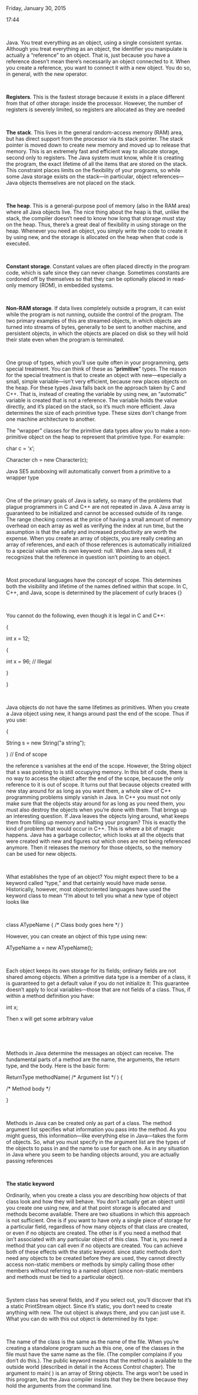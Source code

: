  

Friday, January 30, 2015

17:44

 

Java. You treat everything as an object, using a single consistent
syntax. Although you treat everything as an object, the identifier you
manipulate is actually a “reference” to an object. That is, just because
you have a reference doesn’t mean there’s necessarily an object
connected to it. When you create a reference, you want to connect it
with a new object. You do so, in general, with the new operator.

 

**Registers**. This is the fastest storage because it exists in a place
different from that of other storage: inside the processor. However, the
number of registers is severely limited, so registers are allocated as
they are needed

 

**The stack**. This lives in the general random-access memory (RAM)
area, but has direct support from the processor via its stack pointer.
The stack pointer is moved down to create new memory and moved up to
release that memory. This is an extremely fast and efficient way to
allocate storage, second only to registers. The Java system must know,
while it is creating the program, the exact lifetime of all the items
that are stored on the stack. This constraint places limits on the
flexibility of your programs, so while some Java storage exists on the
stack—in particular, object references—Java objects themselves are not
placed on the stack.

 

**The heap**. This is a general-purpose pool of memory (also in the RAM
area) where all Java objects live. The nice thing about the heap is
that, unlike the stack, the compiler doesn’t need to know how long that
storage must stay on the heap. Thus, there’s a great deal of flexibility
in using storage on the heap. Whenever you need an object, you simply
write the code to create it by using new, and the storage is allocated
on the heap when that code is executed.

 

**Constant storage**. Constant values are often placed directly in the
program code, which is safe since they can never change. Sometimes
constants are cordoned off by themselves so that they can be optionally
placed in read-only memory (ROM), in embedded systems.

 

**Non-RAM storage**. If data lives completely outside a program, it can
exist while the program is not running, outside the control of the
program. The two primary examples of this are streamed objects, in which
objects are turned into streams of bytes, generally to be sent to
another machine, and persistent objects, in which the objects are placed
on disk so they will hold their state even when the program is
terminated.

 

One group of types, which you’ll use quite often in your programming,
gets special treatment. You can think of these as “**primitive**” types.
The reason for the special treatment is that to create an object with
new—especially a small, simple variable—isn’t very efficient, because
new places objects on the heap. For these types Java falls back on the
approach taken by C and C++. That is, instead of creating the variable
by using new, an “automatic” variable is created that is not a
reference. The variable holds the value directly, and it’s placed on the
stack, so it’s much more efficient. Java determines the size of each
primitive type. These sizes don’t change from one machine architecture
to another.

The “wrapper” classes for the primitive data types allow you to make a
non-primitive object on the heap to represent that primitive type. For
example:

char c = ‘x’;

Character ch = new Character(c);

Java SE5 autoboxing will automatically convert from a primitive to a
wrapper type

 

One of the primary goals of Java is safety, so many of the problems that
plague programmers in C and C++ are not repeated in Java. A Java array
is guaranteed to be initialized and cannot be accessed outside of its
range. The range checking comes at the price of having a small amount of
memory overhead on each array as well as verifying the index at run
time, but the assumption is that the safety and increased productivity
are worth the expense. When you create an array of objects, you are
really creating an array of references, and each of those references is
automatically initialized to a special value with its own keyword: null.
When Java sees null, it recognizes that the reference in question isn’t
pointing to an object.

 

Most procedural languages have the concept of scope. This determines
both the visibility and lifetime of the names defined within that scope.
In C, C++, and Java, scope is determined by the placement of curly
braces {}

 

You cannot do the following, even though it is legal in C and C++:

{

int x = 12;

{

int x = 96; // Illegal

}

}

 

Java objects do not have the same lifetimes as primitives. When you
create a Java object using new, it hangs around past the end of the
scope. Thus if you use:

{

String s = new String("a string");

} // End of scope

the reference s vanishes at the end of the scope. However, the String
object that s was pointing to is still occupying memory. In this bit of
code, there is no way to access the object after the end of the scope,
because the only reference to it is out of scope. It turns out that
because objects created with new stay around for as long as you want
them, a whole slew of C++ programming problems simply vanish in Java. In
C++ you must not only make sure that the objects stay around for as long
as you need them, you must also destroy the objects when you’re done
with them. That brings up an interesting question. If Java leaves the
objects lying around, what keeps them from filling up memory and halting
your program? This is exactly the kind of problem that would occur in
C++. This is where a bit of magic happens. Java has a garbage collector,
which looks at all the objects that were created with new and figures
out which ones are not being referenced anymore. Then it releases the
memory for those objects, so the memory can be used for new objects.

 

What establishes the type of an object? You might expect there to be a
keyword called “type,” and that certainly would have made sense.
Historically, however, most objectoriented languages have used the
keyword class to mean “I’m about to tell you what a new type of object
looks like

 

class ATypeName { /\* Class body goes here \*/ }

However, you can create an object of this type using new:

ATypeName a = new ATypeName();

 

Each object keeps its own storage for its fields; ordinary fields are
not shared among objects. When a primitive data type is a member of a
class, it is guaranteed to get a default value if you do not initialize
it: This guarantee doesn’t apply to local variables—those that are not
fields of a class. Thus, if within a method definition you have:

int x;

Then x will get some arbitrary value

 

 

Methods in Java determine the messages an object can receive. The
fundamental parts of a method are the name, the arguments, the return
type, and the body. Here is the basic form:

ReturnType methodName( /\* Argument list \*/ ) {

/\* Method body \*/

}

 

Methods in Java can be created only as part of a class. The method
argument list specifies what information you pass into the method. As
you might guess, this information—like everything else in Java—takes the
form of objects. So, what you must specify in the argument list are the
types of the objects to pass in and the name to use for each one. As in
any situation in Java where you seem to be handing objects around, you
are actually passing references

 

**The static keyword**

Ordinarily, when you create a class you are describing how objects of
that class look and how they will behave. You don’t actually get an
object until you create one using new, and at that point storage is
allocated and methods become available. There are two situations in
which this approach is not sufficient. One is if you want to have only a
single piece of storage for a particular field, regardless of how many
objects of that class are created, or even if no objects are created.
The other is if you need a method that isn’t associated with any
particular object of this class. That is, you need a method that you can
call even if no objects are created. You can achieve both of these
effects with the static keyword. since static methods don’t need any
objects to be created before they are used, they cannot directly access
non-static members or methods by simply calling those other members
without referring to a named object (since non-static members and
methods must be tied to a particular object).

 

System class has several fields, and if you select out, you’ll discover
that it’s a static PrintStream object. Since it’s static, you don’t need
to create anything with new. The out object is always there, and you can
just use it. What you can do with this out object is determined by its
type:

 

The name of the class is the same as the name of the file. When you’re
creating a standalone program such as this one, one of the classes in
the file must have the same name as the file. (The compiler complains if
you don’t do this.). The public keyword means that the method is
available to the outside world (described in detail in the Access
Control chapter). The argument to main( ) is an array of String objects.
The args won’t be used in this program, but the Java compiler insists
that they be there because they hold the arguments from the command
line.
